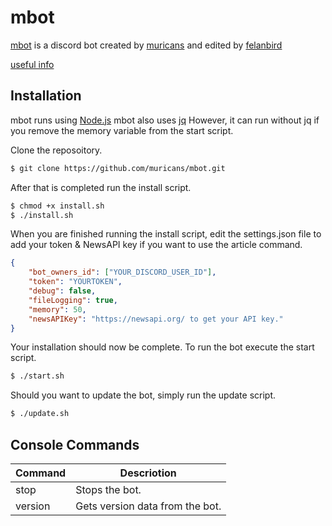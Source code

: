 # mbot

[mbot](https://github.com/muricans/mbot) is a discord bot created by [muricans](https://www.twitch.tv/muricanslol)
and edited by [felanbird](https://www.twitch.tv/felanbird)

[useful info](https://muricans.github.io/mbot/)

## Installation
mbot runs using [Node.js](https://nodejs.org/)
mbot also uses [jq](https://stedolan.github.io/jq/download/) However, it can run without jq if you remove the memory variable from the start script.


Clone the reposoitory.
```sh
$ git clone https://github.com/muricans/mbot.git
```

After that is completed run the install script.

```sh
$ chmod +x install.sh
$ ./install.sh
```

When you are finished running the install script, edit the settings.json file to add your token & NewsAPI key if you want to use the article command.

```json
{
    "bot_owners_id": ["YOUR_DISCORD_USER_ID"],
    "token": "YOURTOKEN",
    "debug": false,
    "fileLogging": true,
    "memory": 50,
    "newsAPIKey": "https://newsapi.org/ to get your API key."
}
```

Your installation should now be complete. To run the bot execute the start script.

```sh
$ ./start.sh
```

Should you want to update the bot, simply run the update script.

```sh
$ ./update.sh
```

## Console Commands

| Command | Descriotion                     |
| ------- | ------------------------------- |
| stop    | Stops the bot.                  |
| version | Gets version data from the bot. |